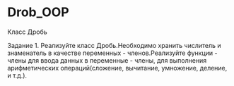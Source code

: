 # Drob_OOP
Класс Дробь

Задание 1.
Реализуйте класс Дробь.Необходимо хранить числитель
и знаменатель в качестве переменных - членов.Реализуйте
функции - члены для ввода данных в переменные - члены,
для выполнения арифметических операций(сложение,
вычитание, умножение, деление, и т.д.).
